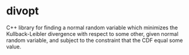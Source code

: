 # divopt

C++ library for finding a normal random variable which minimizes the Kullback-Leibler divergence with respect to some other, given normal random variable, and subject to the constraint that the CDF equal some value.